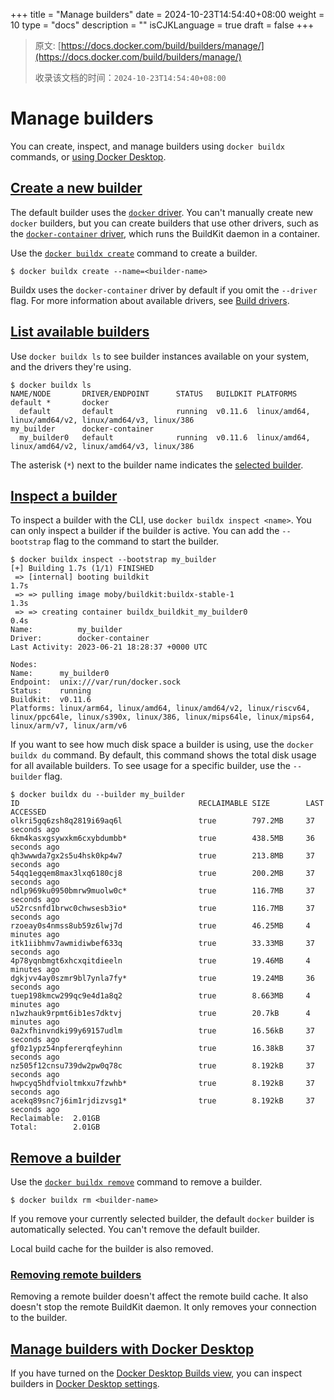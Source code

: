 +++
title = "Manage builders"
date = 2024-10-23T14:54:40+08:00
weight = 10
type = "docs"
description = ""
isCJKLanguage = true
draft = false
+++

> 原文: [https://docs.docker.com/build/builders/manage/](https://docs.docker.com/build/builders/manage/)
>
> 收录该文档的时间：`2024-10-23T14:54:40+08:00`

# Manage builders

You can create, inspect, and manage builders using `docker buildx` commands, or [using Docker Desktop](https://docs.docker.com/build/builders/manage/#manage-builders-with-docker-desktop).

## [Create a new builder](https://docs.docker.com/build/builders/manage/#create-a-new-builder)

The default builder uses the [`docker` driver](https://docs.docker.com/build/builders/drivers/docker/). You can't manually create new `docker` builders, but you can create builders that use other drivers, such as the [`docker-container` driver](https://docs.docker.com/build/builders/drivers/docker-container/), which runs the BuildKit daemon in a container.

Use the [`docker buildx create`](https://docs.docker.com/reference/cli/docker/buildx/create/) command to create a builder.



```console
$ docker buildx create --name=<builder-name>
```

Buildx uses the `docker-container` driver by default if you omit the `--driver` flag. For more information about available drivers, see [Build drivers](https://docs.docker.com/build/builders/drivers/).

## [List available builders](https://docs.docker.com/build/builders/manage/#list-available-builders)

Use `docker buildx ls` to see builder instances available on your system, and the drivers they're using.



```console
$ docker buildx ls
NAME/NODE       DRIVER/ENDPOINT      STATUS   BUILDKIT PLATFORMS
default *       docker
  default       default              running  v0.11.6  linux/amd64, linux/amd64/v2, linux/amd64/v3, linux/386
my_builder      docker-container
  my_builder0   default              running  v0.11.6  linux/amd64, linux/amd64/v2, linux/amd64/v3, linux/386
```

The asterisk (`*`) next to the builder name indicates the [selected builder](https://docs.docker.com/build/builders/#selected-builder).

## [Inspect a builder](https://docs.docker.com/build/builders/manage/#inspect-a-builder)

To inspect a builder with the CLI, use `docker buildx inspect <name>`. You can only inspect a builder if the builder is active. You can add the `--bootstrap` flag to the command to start the builder.



```console
$ docker buildx inspect --bootstrap my_builder
[+] Building 1.7s (1/1) FINISHED                                                                  
 => [internal] booting buildkit                                                              1.7s
 => => pulling image moby/buildkit:buildx-stable-1                                           1.3s
 => => creating container buildx_buildkit_my_builder0                                        0.4s
Name:          my_builder
Driver:        docker-container
Last Activity: 2023-06-21 18:28:37 +0000 UTC

Nodes:
Name:      my_builder0
Endpoint:  unix:///var/run/docker.sock
Status:    running
Buildkit:  v0.11.6
Platforms: linux/arm64, linux/amd64, linux/amd64/v2, linux/riscv64, linux/ppc64le, linux/s390x, linux/386, linux/mips64le, linux/mips64, linux/arm/v7, linux/arm/v6
```

If you want to see how much disk space a builder is using, use the `docker buildx du` command. By default, this command shows the total disk usage for all available builders. To see usage for a specific builder, use the `--builder` flag.



```console
$ docker buildx du --builder my_builder
ID                                        RECLAIMABLE SIZE        LAST ACCESSED
olkri5gq6zsh8q2819i69aq6l                 true        797.2MB     37 seconds ago
6km4kasxgsywxkm6cxybdumbb*                true        438.5MB     36 seconds ago
qh3wwwda7gx2s5u4hsk0kp4w7                 true        213.8MB     37 seconds ago
54qq1egqem8max3lxq6180cj8                 true        200.2MB     37 seconds ago
ndlp969ku0950bmrw9muolw0c*                true        116.7MB     37 seconds ago
u52rcsnfd1brwc0chwsesb3io*                true        116.7MB     37 seconds ago
rzoeay0s4nmss8ub59z6lwj7d                 true        46.25MB     4 minutes ago
itk1iibhmv7awmidiwbef633q                 true        33.33MB     37 seconds ago
4p78yqnbmgt6xhcxqitdieeln                 true        19.46MB     4 minutes ago
dgkjvv4ay0szmr9bl7ynla7fy*                true        19.24MB     36 seconds ago
tuep198kmcw299qc9e4d1a8q2                 true        8.663MB     4 minutes ago
n1wzhauk9rpmt6ib1es7dktvj                 true        20.7kB      4 minutes ago
0a2xfhinvndki99y69157udlm                 true        16.56kB     37 seconds ago
gf0z1ypz54npfererqfeyhinn                 true        16.38kB     37 seconds ago
nz505f12cnsu739dw2pw0q78c                 true        8.192kB     37 seconds ago
hwpcyq5hdfvioltmkxu7fzwhb*                true        8.192kB     37 seconds ago
acekq89snc7j6im1rjdizvsg1*                true        8.192kB     37 seconds ago
Reclaimable:  2.01GB
Total:        2.01GB
```

## [Remove a builder](https://docs.docker.com/build/builders/manage/#remove-a-builder)

Use the [`docker buildx remove`](https://docs.docker.com/reference/cli/docker/buildx/create/) command to remove a builder.



```console
$ docker buildx rm <builder-name>
```

If you remove your currently selected builder, the default `docker` builder is automatically selected. You can't remove the default builder.

Local build cache for the builder is also removed.

### [Removing remote builders](https://docs.docker.com/build/builders/manage/#removing-remote-builders)

Removing a remote builder doesn't affect the remote build cache. It also doesn't stop the remote BuildKit daemon. It only removes your connection to the builder.

## [Manage builders with Docker Desktop](https://docs.docker.com/build/builders/manage/#manage-builders-with-docker-desktop)

If you have turned on the [Docker Desktop Builds view](https://docs.docker.com/desktop/use-desktop/builds/), you can inspect builders in [Docker Desktop settings](https://docs.docker.com/desktop/settings/#builders).
